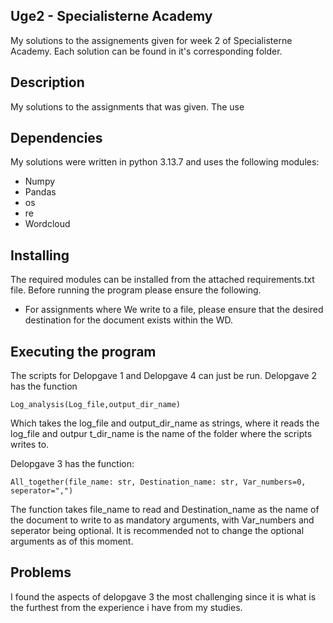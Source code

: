 ## Uge2 - Specialisterne Academy
My solutions to the assignements given for week 2 of Specialisterne Academy. Each solution can be found in it's corresponding folder.
##  Description
My solutions to the assignments that was given. The use 

## Dependencies
My solutions were written in python 3.13.7 and uses the following modules:
- Numpy
- Pandas
- os
- re
- Wordcloud

## Installing
The required modules can be installed from the attached requirements.txt file.
Before running the program please ensure the following.
- For assignments where We write to a file, please ensure that the desired destination for the document exists within the WD.

## Executing the program
The scripts for Delopgave 1 and Delopgave 4 can just be run.
Delopgave 2 has the function
```
Log_analysis(Log_file,output_dir_name)

```
Which takes the log_file and output_dir_name as strings, where it reads the log_file and outpur
t_dir_name is the name of the folder where the scripts writes to.

Delopgave 3 has the function:
```
All_together(file_name: str, Destination_name: str, Var_numbers=0, seperator=",")
```
The function takes file_name to read and Destination_name as the name of the document to write to as mandatory arguments, with Var_numbers and seperator being optional. It is recommended not to change the optional arguments as of this moment. 

## Problems
I found the aspects of delopgave 3 the most challenging since it is what is the furthest from the experience i have from my studies. 